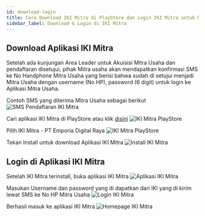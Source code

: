 ```yaml
---
id: download-login
title: Cara Download IKI Mitra di PlayStore dan Login IKI Mitra untuk Mitra Usaha
sidebar_label: Download & Login di IKI Mitra
---
```

## Download Aplikasi IKI Mitra

Setelah ada kunjungan Area Leader untuk Akuisisi Mitra Usaha dan pendaftaran disetujui, pihak Mitra usaha akan mendapatkan konfirmasi SMS ke No Handphone Mitra Usaha yang berisi bahwa sudah di setujui menjadi Mitra Usaha dengan username (No HP), password  (6 digit) untuk login ke Aplikasi Mitra Usaha.

Contoh SMS yang diterima Mitra Usaha sebagai berikut
![SMS Pendaftaran IKI Mitra](assets/01-sms.png)

Cari aplikasi IKI Mitra di PlayStore atau klik [disini](https://s.id/ikimitra)
![IKI Mitra PlayStore](assets/01-playstore.png)

Pilih IKI Mitra - PT Emporia Digital Raya
![IKI Mitra PlayStore](assets/01-playstore-ikimitra.png)

Tekan Install untuk download Aplikasi IKI Mitra
![Install IKI Mitra](assets/01-install.png)

## Login di Aplikasi IKI Mitra

Setelah IKI Mitra terinstall, buka aplikasi IKI Mitra
![Aplikasi IKI Mitra](assets/01-open.png)

Masukan Username dan password yang di dapatkan dari IKI yang di kirim lewat SMS ke No HP Mitra Usaha
![Login IKI Mitra](assets/01-login.png)

Berhasil masuk ke aplikasi IKI Mitra
![Homepage IKI Mitra](assets/01-homepage.png)


<script>
    setTimeout(()=>{
        let list = ['fixedHeaderContainer'];
        for (var itemClassName of list) {
            var item = document.getElementsByClassName(itemClassName)[0]
            item.parentNode.removeChild(item)
        }
        document.getElementsByClassName('navPusher')[0].style.paddingTop = 0;
        document.getElementsByClassName('mainContainer')[0].style.paddingTop = 0;
    }, 0)
</script>
